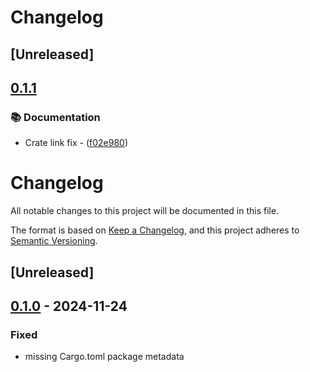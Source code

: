 # Changelog

## [Unreleased]

## [0.1.1](https://github.com/elcoosp/scrpr/compare/v0.1.0...v0.1.1)

### 📚 Documentation

- Crate link fix - ([f02e980](https://github.com/elcoosp/scrpr/commit/f02e980298bcb53d92b38cc05b60162563848df3))

# Changelog

All notable changes to this project will be documented in this file.

The format is based on [Keep a Changelog](https://keepachangelog.com/en/1.0.0/),
and this project adheres to [Semantic Versioning](https://semver.org/spec/v2.0.0.html).

## [Unreleased]

## [0.1.0](https://github.com/elcoosp/scrpr/releases/tag/v0.1.0) - 2024-11-24

### Fixed

- missing Cargo.toml package metadata
